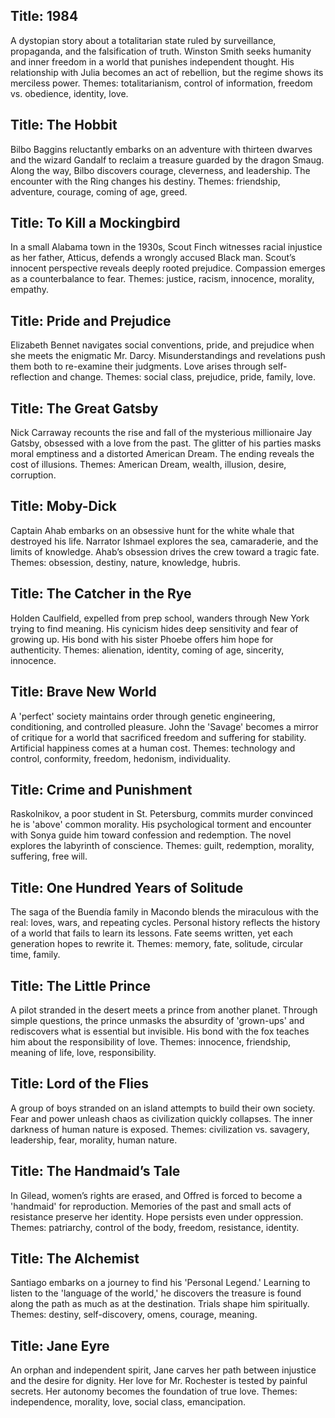 ## Title: 1984
A dystopian story about a totalitarian state ruled by surveillance, propaganda, and the falsification of truth. Winston Smith seeks humanity and inner freedom in a world that punishes independent thought. His relationship with Julia becomes an act of rebellion, but the regime shows its merciless power. Themes: totalitarianism, control of information, freedom vs. obedience, identity, love.

## Title: The Hobbit
Bilbo Baggins reluctantly embarks on an adventure with thirteen dwarves and the wizard Gandalf to reclaim a treasure guarded by the dragon Smaug. Along the way, Bilbo discovers courage, cleverness, and leadership. The encounter with the Ring changes his destiny. Themes: friendship, adventure, courage, coming of age, greed.

## Title: To Kill a Mockingbird
In a small Alabama town in the 1930s, Scout Finch witnesses racial injustice as her father, Atticus, defends a wrongly accused Black man. Scout’s innocent perspective reveals deeply rooted prejudice. Compassion emerges as a counterbalance to fear. Themes: justice, racism, innocence, morality, empathy.

## Title: Pride and Prejudice
Elizabeth Bennet navigates social conventions, pride, and prejudice when she meets the enigmatic Mr. Darcy. Misunderstandings and revelations push them both to re-examine their judgments. Love arises through self-reflection and change. Themes: social class, prejudice, pride, family, love.

## Title: The Great Gatsby
Nick Carraway recounts the rise and fall of the mysterious millionaire Jay Gatsby, obsessed with a love from the past. The glitter of his parties masks moral emptiness and a distorted American Dream. The ending reveals the cost of illusions. Themes: American Dream, wealth, illusion, desire, corruption.

## Title: Moby-Dick
Captain Ahab embarks on an obsessive hunt for the white whale that destroyed his life. Narrator Ishmael explores the sea, camaraderie, and the limits of knowledge. Ahab’s obsession drives the crew toward a tragic fate. Themes: obsession, destiny, nature, knowledge, hubris.

## Title: The Catcher in the Rye
Holden Caulfield, expelled from prep school, wanders through New York trying to find meaning. His cynicism hides deep sensitivity and fear of growing up. His bond with his sister Phoebe offers him hope for authenticity. Themes: alienation, identity, coming of age, sincerity, innocence.

## Title: Brave New World
A 'perfect' society maintains order through genetic engineering, conditioning, and controlled pleasure. John the 'Savage' becomes a mirror of critique for a world that sacrificed freedom and suffering for stability. Artificial happiness comes at a human cost. Themes: technology and control, conformity, freedom, hedonism, individuality.

## Title: Crime and Punishment
Raskolnikov, a poor student in St. Petersburg, commits murder convinced he is 'above' common morality. His psychological torment and encounter with Sonya guide him toward confession and redemption. The novel explores the labyrinth of conscience. Themes: guilt, redemption, morality, suffering, free will.

## Title: One Hundred Years of Solitude
The saga of the Buendía family in Macondo blends the miraculous with the real: loves, wars, and repeating cycles. Personal history reflects the history of a world that fails to learn its lessons. Fate seems written, yet each generation hopes to rewrite it. Themes: memory, fate, solitude, circular time, family.

## Title: The Little Prince
A pilot stranded in the desert meets a prince from another planet. Through simple questions, the prince unmasks the absurdity of 'grown-ups' and rediscovers what is essential but invisible. His bond with the fox teaches him about the responsibility of love. Themes: innocence, friendship, meaning of life, love, responsibility.

## Title: Lord of the Flies
A group of boys stranded on an island attempts to build their own society. Fear and power unleash chaos as civilization quickly collapses. The inner darkness of human nature is exposed. Themes: civilization vs. savagery, leadership, fear, morality, human nature.

## Title: The Handmaid’s Tale
In Gilead, women’s rights are erased, and Offred is forced to become a 'handmaid' for reproduction. Memories of the past and small acts of resistance preserve her identity. Hope persists even under oppression. Themes: patriarchy, control of the body, freedom, resistance, identity.

## Title: The Alchemist
Santiago embarks on a journey to find his 'Personal Legend.' Learning to listen to the 'language of the world,' he discovers the treasure is found along the path as much as at the destination. Trials shape him spiritually. Themes: destiny, self-discovery, omens, courage, meaning.

## Title: Jane Eyre
An orphan and independent spirit, Jane carves her path between injustice and the desire for dignity. Her love for Mr. Rochester is tested by painful secrets. Her autonomy becomes the foundation of true love. Themes: independence, morality, love, social class, emancipation.

